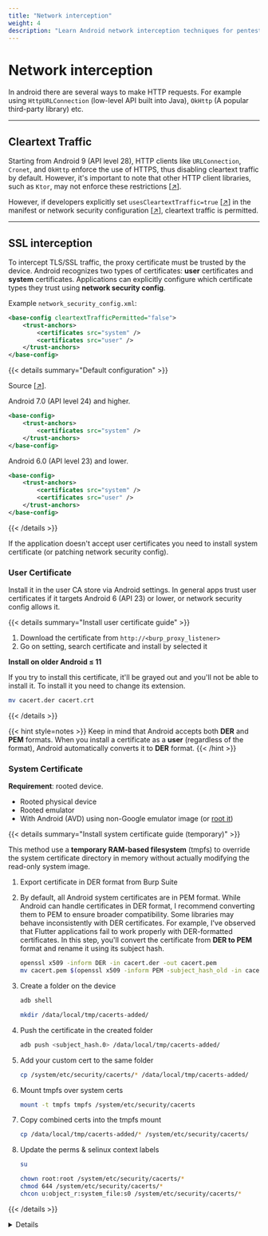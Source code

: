 ```yaml
---
title: "Network interception"
weight: 4
description: "Learn Android network interception techniques for pentesting. Covers cleartext traffic, SSL interception, certificate handling, and bypassing restrictions with VPNs and transparent proxies."
---
```


# Network interception

In android there are several ways to make HTTP requests. For example using `HttpURLConnection` (low-level API built into Java), `OkHttp` (A popular third-party library) etc.

---

## Cleartext Traffic

Starting from Android 9 (API level 28), HTTP clients like `URLConnection`, `Cronet`, and `OkHttp` enforce the use of HTTPS, thus disabling cleartext traffic by default. However, it's important to note that other HTTP client libraries, such as `Ktor`, may not enforce these restrictions \[[↗](https://developer.android.com/privacy-and-security/risks/cleartext-communications#risk-http)].

However, if developers explicitly set `usesCleartextTraffic=true` \[[↗](https://developer.android.com/reference/android/security/NetworkSecurityPolicy#isCleartextTrafficPermitted\(\))] in the manifest or network security configuration \[[↗](https://developer.android.com/privacy-and-security/security-config#CleartextTrafficPermitted)], cleartext traffic is permitted.

---

## SSL interception

To intercept TLS/SSL traffic, the proxy certificate must be trusted by the device. Android recognizes two types of certificates: **user** certificates and **system** certificates. Applications can explicitly configure which certificate types they trust using **network security config**.

Example `network_security_config.xml`:

```xml
<base-config cleartextTrafficPermitted="false">
    <trust-anchors>
        <certificates src="system" />
        <certificates src="user" />
    </trust-anchors>
</base-config>
```

{{< details summary="Default configuration" >}}

Source \[[↗](https://developer.android.com/privacy-and-security/security-config#CustomTrust)].

Android 7.0 (API level 24) and higher.

```xml
<base-config>
    <trust-anchors>
        <certificates src="system" />
    </trust-anchors>
</base-config>
```

Android 6.0 (API level 23) and lower.

```xml
<base-config>
    <trust-anchors>
        <certificates src="system" />
        <certificates src="user" />
    </trust-anchors>
</base-config>
```

{{< /details >}}

If the application doesn't accept user certificates you need to install system certificate (or patching network security config).

### User Certificate

Install it in the user CA store via Android settings. In general apps trust user certificates if it targets Android 6 (API 23) or lower, or network security config allows it.


{{< details summary="Install user certificate guide" >}}

1. Download the certificate from `http://<burp_proxy_listener>`
2. Go on setting, search certificate and install by selected it

**Install on older Android ≤ 11**

If you try to install this certificate, it'll be grayed out and you'll not be able to install it. To install it you need to change its extension.

```sh
mv cacert.der cacert.crt
```

{{< /details >}}


{{< hint style=notes >}}
Keep in mind that Android accepts both **DER** and **PEM** formats. When you install a certificate as a **user** (regardless of the format), Android automatically converts it to **DER** format.
{{< /hint >}}


### System Certificate

**Requirement**: rooted device.

* Rooted physical device
* Rooted emulator
* With Android (AVD) using non-Google emulator image (or [root it](https://8ksec.io/rooting-an-android-emulator-for-mobile-security-testing/))

{{< details summary="Install system certificate guide (temporary)" >}}

This method use a **temporary RAM-based filesystem** (tmpfs) to override the system certificate directory in memory without actually modifying the read-only system image.

1. Export certificate in DER format from Burp Suite
2. By default, all Android system certificates are in PEM format. While Android can handle certificates in DER format, I recommend converting them to PEM to ensure broader compatibility. Some libraries may behave inconsistently with DER certificates. For example, I've observed that Flutter applications fail to work properly with DER-formatted certificates. In this step, you'll convert the certificate from **DER to PEM** format and rename it using its subject hash.


    ```sh
    openssl x509 -inform DER -in cacert.der -out cacert.pem
    mv cacert.pem $(openssl x509 -inform PEM -subject_hash_old -in cacert.pem | head -1).0
    ```

3. Create a folder on the device

    ```sh
    adb shell

    mkdir /data/local/tmp/cacerts-added/
    ```

4. Push the certificate in the created folder

    ```sh
    adb push <subject_hash.0> /data/local/tmp/cacerts-added/
    ```

5. Add your custom cert to the same folder

    ```sh
    cp /system/etc/security/cacerts/* /data/local/tmp/cacerts-added/
    ```

6. Mount tmpfs over system certs

    ```sh
    mount -t tmpfs tmpfs /system/etc/security/cacerts
    ```

7. Copy combined certs into the tmpfs mount

    ```sh
    cp /data/local/tmp/cacerts-added/* /system/etc/security/cacerts/
    ```

8. Update the perms & selinux context labels

    ```sh
    su

    chown root:root /system/etc/security/cacerts/*
    chmod 644 /system/etc/security/cacerts/*
    chcon u:object_r:system_file:s0 /system/etc/security/cacerts/*
    ```

{{< /details >}}

<details>

{{< details summary="Install system certificate on Android ≥ 14 guide" >}}

1. Install the proxy certificate as a regular user certificate
2. `adb shell`
3. Run [this script](https://httptoolkit.com/blog/android-14-install-system-ca-certificate/) by Tim Perry

    ```sh
    # Create a separate temp directory, to hold the current certificates
    # Otherwise, when we add the mount we can't read the current certs anymore.
    mkdir -p -m 700 /data/local/tmp/tmp-ca-copy

    # Copy out the existing certificates
    cp /apex/com.android.conscrypt/cacerts/* /data/local/tmp/tmp-ca-copy/

    # Create the in-memory mount on top of the system certs folder
    mount -t tmpfs tmpfs /system/etc/security/cacerts

    # Copy the existing certs back into the tmpfs, so we keep trusting them
    mv /data/local/tmp/tmp-ca-copy/* /system/etc/security/cacerts/

    # Copy our new cert in, so we trust that too
    cp /data/misc/user/0/cacerts-added/* /system/etc/security/cacerts/

    # Update the perms & selinux context labels
    chown root:root /system/etc/security/cacerts/*
    chmod 644 /system/etc/security/cacerts/*
    chcon u:object_r:system_file:s0 /system/etc/security/cacerts/*

    # Deal with the APEX overrides, which need injecting into each namespace:

    # First we get the Zygote process(es), which launch each app
    ZYGOTE_PID=$(pidof zygote || true)
    ZYGOTE64_PID=$(pidof zygote64 || true)
    # N.b. some devices appear to have both!

    # Apps inherit the Zygote's mounts at startup, so we inject here to ensure
    # all newly started apps will see these certs straight away:
    for Z_PID in "$ZYGOTE_PID" "$ZYGOTE64_PID"; do
        if [ -n "$Z_PID" ]; then
            nsenter --mount=/proc/$Z_PID/ns/mnt -- \
                /bin/mount --bind /system/etc/security/cacerts /apex/com.android.conscrypt/cacerts
        fi
    done

    # Then we inject the mount into all already running apps, so they
    # too see these CA certs immediately:

    # Get the PID of every process whose parent is one of the Zygotes:
    APP_PIDS=$(
        echo "$ZYGOTE_PID $ZYGOTE64_PID" | \
        xargs -n1 ps -o 'PID' -P | \
        grep -v PID
    )

    # Inject into the mount namespace of each of those apps:
    for PID in $APP_PIDS; do
        nsenter --mount=/proc/$PID/ns/mnt -- \
            /bin/mount --bind /system/etc/security/cacerts /apex/com.android.conscrypt/cacerts &
    done
    wait # Launched in parallel - wait for completion here

    echo "System certificate injected"
    ```

{{< /details >}}

### Patching Network Security Config

1. Unpack the apk

    ```sh
    apktool d target.apk
    ```

2. Modify the `AndroidManifest.xml` to add a `networkSecurityConfig` (`xml/network_security_config.xml`). If it's already present edit the file.

    ```xml
    <!-- Example -->
    <network-security-config>
        <base-config>
            <trust-anchors>
                <certificates src="system" />
                <certificates src="user" />
            </trust-anchors>
        </base-config>
    </network-security-config>
    ```

3. Repack & sign the apk

    ```sh
    # Repack
    apktool b
    # Sign
    java -jar uber-apk-signer.jar -apk <app_name>.apk
    ```

   {{< hint style=notes >}}
   Unpacking and repacking an app can break stuff.
   {{< /hint >}}

---

## Intercepting Without Proxy Support

If you configure an HTTP proxy in Android settings, you can intercept network traffic. However;

* Connections made directly via TCP sockets bypass the proxy and cannot be intercepted.
* Applications may bypass the HTTP proxy settings if the developer configures them to disallow proxy usage. E.g. with **OkHttp**:

    ```java
    OkHttpClient client = new OkHttpClient.Builder()
        .proxy(java.net.Proxy.NO_PROXY) // Disables proxy usage
        .build();
    ```

* Also framework like **Flutter** and **Xamarin** application does not respect system proxy.

### Android Studio emulator

**Requirement**: the proxy certificate must be installed in the system certificate store.

In Android Studio, you can configure a global proxy for an emulated device by going to the device’s **Settings > Proxy -> Manual proxy configuration**.
In the host name field set burp suite proxy with `http` protocol: e.g. `http://192.168.1.90` and port number.

{{< hint style=warning >}}
If **your proxy is unreachable**, try changing the emulator version. You can find other versions here: https://developer.android.com/studio/emulator_archive.
{{< /hint >}}


### HTTP Interception with VPN (Rethink app)

{{< hint style=warning >}}
This method is not recommended when using the Android Studio emulator. Strange things could happen. 
{{< /hint >}}

**Requirement**: the proxy certificate must be installed in the system certificate store.

If the proxy settings are ignored, use an Android VPN service app to intercept app traffic. You can use the open-source RethinkDNS app \[[↗](https://play.google.com/store/apps/details?id=com.celzero.bravedns)].

Steps:

1. Set DNS settings to "System DNS"
2. Add an HTTP(S) CONNECT proxy (your `http://burpsuiteip:port`)
3. Start the VPN service

### DNS Spoofing & Transparent Proxy (Rethink app)

{{< hint style=warning >}}
This method is not recommended when using the Android Studio emulator. Strange things could happen. 
{{< /hint >}}

**Requirement**: The proxy certificate must be installed in the system certificate store.

Before starting, you need to bind Burp to a privileged port.

{{< details summary="Binding Burp to a privileged port (with authbind)" >}}

Reference: \[[↗](https://www.mwells.org/coding/2016/authbind-port-80-443/)].

```sh
sudo touch /etc/authbind/byport/443
sudo chown $USER:$USER /etc/authbind/byport/443
sudo chmod 755 /etc/authbind/byport/443

authbind --deep java -Djava.net.preferIPv4Stack=true -jar burpsuite.jar
```

{{< /details >}}

1. We need some kind of DNS server where we can control the IP. Example `dnsmasq.conf`:

    ```sh
    address=/target.com/192.168.1.50
    log-queries
    ```

2. Run `dnsmasq` with docker:

    ```sh
    docker pull andyshinn/dnsmasq
    docker run --name my-dnsmasq --rm -it -p 0.0.0.0:53:53/udp -v /tmp/dnsmasq.conf:/etc/dnsmasq.conf andyshinn/dnsmasq
    ```

3. Enforce DNS usage using Android's VPN feature with tools like RethinkDNS.

   * From "configure" -> "DNS" -> Change DNS settings to "Other DNS"
   * Select "DNS Proxy"
   * Create a new entry pointing at your local DNS server host

4. Finally, configure your proxy tool for invisible proxying. Burp will act as an HTTP(S) server, parse the `HOST` header, and forward requests. Ensure an invisible proxy listener is set on ports 443 and 80.

   {{< details summary="Invisible proxying" >}}

   **Normal Proxy**\
   In a normal proxy, the client (e.g., a browser or app) is explicitly configured to use the proxy. This means the client intentionally routes traffic through the proxy. Thus:

   * The client is aware of the existence of the proxy.
   * HTTPS requires the client to accept the certificate generated by the proxy (MITM).
   * The request contains both the relative path (/path) and the full address (e.g. `GET http://www.example.com/path HTTP/1.1`)

   **Invisible Proxy**\
   An [invisible proxy](https://portswigger.net/burp/documentation/desktop/tools/proxy/invisible) operates without the client being explicitly configured to use it. This is useful when the client does not support proxy configurations. Therefore, the client remains unaware of the proxy. However:

   With plain HTTP, a proxy-style request looks like this:

   ```http
   GET http://example.org/foo.php HTTP/1.1
   Host: example.org
   ```

   A non-proxy-style request looks like this:

   ```http
   GET /foo.php HTTP/1.1
   Host: example.org
   ```

   Proxies usually use the full URL in the first line to determine the destination, ignoring the `Host` header. In invisible proxying, Burp parses the `Host` header from non-proxy-style requests to determine the destination.

   {{< /details >}}
